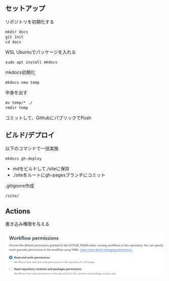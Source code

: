 

## セットアップ

リポジトリを初期化する

```
mkdir docs
git init
cd docs
```

WSL Ubuntuでパッケージを入れる

```
sudo apt install mkdocs
```

mkdocs初期化

```
mkdocs new temp
```

中身を出す

```
mv temp/* ./
rmdir temp
```

コミットして、GithubにパブリックでPush

## ビルド/デプロイ

以下のコマンドで一括実施

```
mkdocs gh-deploy
```

- mdをビルドして./siteに保存
- ./siteをルートにgh-pagesブランチにコミット

.gitignore作成

```
/site/
```

## Actions

書き込み権限を与える

![alt text](image.png)

